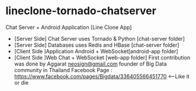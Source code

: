 lineclone-tornado-chatserver
============================

Chat Server + Android Application [Line Clone App]
- [Server Side] Chat Server uses Tornado & Python [chat-server folder]
- [Server Side] Databases uses Redis and HBase [chat-server folder]
- [Client Side ]Application Android + WebSocket[android-app folder]
- [Client Side ]Web Chat + WebSocket [web-app folder]
First contribution was done by Aggarat <neosign@gmail.com> founder of Big Data community in Thailand
Facebook Page : https://www.facebook.com/pages/Bigdata/336405566451770 <--Like it or die

